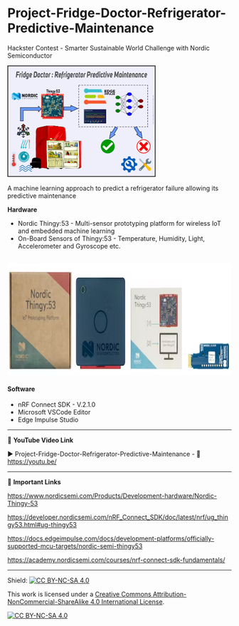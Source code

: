 # Project-Fridge-Doctor-Refrigerator-Predictive-Maintenance
Hackster Contest - Smarter Sustainable World Challenge with Nordic Semiconductor  
  
<img src="/Images/Smart-Sustainable-cover.png" height="250" >
  

A machine learning approach to predict a refrigerator failure allowing its predictive maintenance  


**Hardware**  
- Nordic Thingy:53 - Multi-sensor prototyping platform for wireless IoT and embedded machine learning  
- On-Board Sensors of Thingy:53 - Temperature, Humidity, Light, Accelerometer and Gyroscope etc.  
</br>

<img src="/Images/nordic_thingy53.png" height="250" >  

#### Software  
- nRF Connect SDK - V.2.1.0  
- Microsoft VSCode Editor
- Edge Impulse Studio  


------------------------------------------------------------------------------------------------------

📕 **YouTube Video Link**  

▶️ Project-Fridge-Doctor-Refrigerator-Predictive-Maintenance - 🔗 https://youtu.be/  

-------------------------------------------------------------------------------------------------------
📒 **Important Links**  
 
https://www.nordicsemi.com/Products/Development-hardware/Nordic-Thingy-53  

https://developer.nordicsemi.com/nRF_Connect_SDK/doc/latest/nrf/ug_thingy53.html#ug-thingy53  

https://docs.edgeimpulse.com/docs/development-platforms/officially-supported-mcu-targets/nordic-semi-thingy53  

https://academy.nordicsemi.com/courses/nrf-connect-sdk-fundamentals/  

------------------------------------------------------------------------------------------  

Shield: [![CC BY-NC-SA 4.0][cc-by-nc-sa-shield]][cc-by-nc-sa]

This work is licensed under a
[Creative Commons Attribution-NonCommercial-ShareAlike 4.0 International License][cc-by-nc-sa].

[![CC BY-NC-SA 4.0][cc-by-nc-sa-image]][cc-by-nc-sa]

[cc-by-nc-sa]: http://creativecommons.org/licenses/by-nc-sa/4.0/
[cc-by-nc-sa-image]: https://licensebuttons.net/l/by-nc-sa/4.0/88x31.png
[cc-by-nc-sa-shield]: https://img.shields.io/badge/License-CC%20BY--NC--SA%204.0-lightgrey.svg

